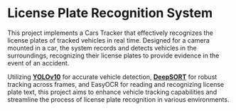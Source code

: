 # License Plate Recognition System
This project implements a Cars Tracker that effectively recognizes the license plates of tracked vehicles in real time. Designed for a camera mounted in a car, the system records and detects vehicles in the surroundings, recognizing their license plates to provide evidence in the event of an accident.
 
Utilizing [**YOLOv10**](https://github.com/THU-MIG/yolov10) for accurate vehicle detection,  [**DeepSORT**](https://pypi.org/project/deep-sort-realtime/) for robust tracking across frames, and EasyOCR for reading and recognizing license plate text, this project aims to enhance vehicle tracking capabilities and streamline the process of license plate recognition in various environments.






